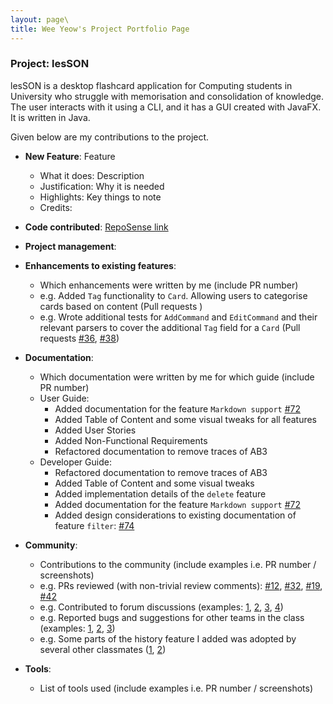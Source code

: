 ```yaml
---
layout: page\
title: Wee Yeow's Project Portfolio Page
---
```


### Project: lesSON

lesSON is a desktop flashcard application for Computing students in University who struggle with
memorisation and consolidation of knowledge. The user interacts with it using a CLI, and it has a
GUI created with JavaFX. It is written in Java.

Given below are my contributions to the project.

* **New Feature**: Feature
  * What it does: Description
  * Justification: Why it is needed
  * Highlights: Key things to note
  * Credits:
  
* **Code contributed**: [RepoSense link](https://nus-cs2103-ay2324s1.github.io/tp-dashboard/?search=weeweh&breakdown=true)

* **Project management**:

* **Enhancements to existing features**:
  * Which enhancements were written by me (include PR number)
  * e.g. Added `Tag` functionality to `Card`. Allowing users to categorise cards based on content (Pull requests )
  * e.g. Wrote additional tests for `AddCommand` and `EditCommand` and their relevant parsers to cover the 
  additional `Tag` field for a `Card` (Pull requests [\#36](), [\#38]())

* **Documentation**:
  * Which documentation were written by me for which guide (include PR number)
  * User Guide:
    * Added documentation for the feature `Markdown support` [\#72]()
    * Added Table of Content and some visual tweaks for all features
    * Added User Stories
    * Added Non-Functional Requirements
    * Refactored documentation to remove traces of AB3
  * Developer Guide:
    * Refactored documentation to remove traces of AB3
    * Added Table of Content and some visual tweaks
    * Added implementation details of the `delete` feature
    * Added documentation for the feature `Markdown support` [\#72]()
    * Added design considerations to existing documentation of feature `filter`: [\#74]()

* **Community**:
  * Contributions to the community (include examples i.e. PR number / screenshots)
  * e.g. PRs reviewed (with non-trivial review comments): [\#12](), [\#32](), [\#19](), [\#42]()
  * e.g. Contributed to forum discussions (examples: [1](), [2](), [3](), [4]())
  * e.g. Reported bugs and suggestions for other teams in the class (examples: [1](), [2](), [3]())
  * e.g. Some parts of the history feature I added was adopted by several other classmates ([1](), [2]())

* **Tools**:
  * List of tools used (include examples i.e. PR number / screenshots)
